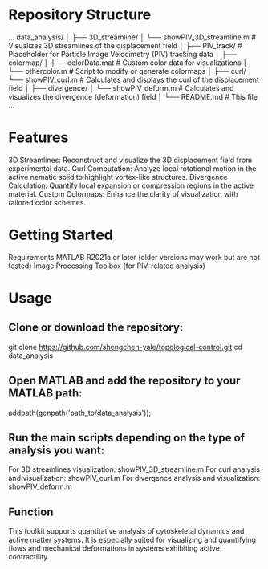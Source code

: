 # Repository Structure

...
data_analysis/
│
├── 3D_streamline/
│   └── showPIV_3D_streamline.m       # Visualizes 3D streamlines of the displacement field
│
├── PIV_track/                        # Placeholder for Particle Image Velocimetry (PIV) tracking data
│
├── colormap/
│   ├── colorData.mat                 # Custom color data for visualizations
│   └── othercolor.m                 # Script to modify or generate colormaps
│
├── curl/
│   └── showPIV_curl.m               # Calculates and displays the curl of the displacement field
│
├── divergence/
│   └── showPIV_deform.m             # Calculates and visualizes the divergence (deformation) field
│
└── README.md                        # This file
...


# Features

3D Streamlines: Reconstruct and visualize the 3D displacement field from experimental data.
Curl Computation: Analyze local rotational motion in the active nematic solid to highlight vortex-like structures.
Divergence Calculation: Quantify local expansion or compression regions in the active material.
Custom Colormaps: Enhance the clarity of visualization with tailored color schemes.

# Getting Started

Requirements
MATLAB R2021a or later (older versions may work but are not tested)
Image Processing Toolbox (for PIV-related analysis)

# Usage
## Clone or download the repository:

git clone https://github.com/shengchen-yale/topological-control.git
cd data_analysis

## Open MATLAB and add the repository to your MATLAB path:

addpath(genpath('path_to/data_analysis'));

## Run the main scripts depending on the type of analysis you want:

For 3D streamlines visualization: showPIV_3D_streamline.m
For curl analysis and visualization: showPIV_curl.m
For divergence analysis and visualization: showPIV_deform.m

## Function
This toolkit supports quantitative analysis of cytoskeletal dynamics and active matter systems. It is especially suited for visualizing and quantifying flows and mechanical deformations in systems exhibiting active contractility.

